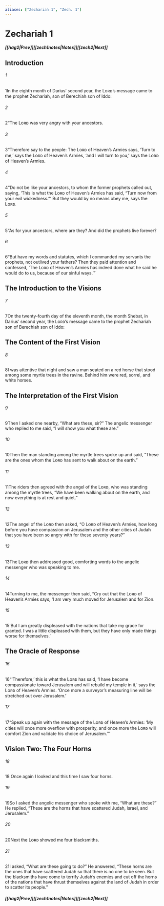 ```yaml
---
aliases: ["Zechariah 1", "Zech. 1"]
---
```

# Zechariah 1
##### <span class=arrow-left></span>[[hag2|Prev]]<span class=navigation-separator></span>[[zech1notes|Notes]]<span class=navigation-separator></span>[[zech2|Next]]<span class=arrow-right></span>
## Introduction
###### 1
<span class=verse-first>1</span>In the eighth month of Darius’ second year, the Lᴏʀᴅ’s message came to the prophet Zechariah, son of Berechiah son of Iddo:
###### 2
<span class=verse-body>2</span>“The Lᴏʀᴅ was very angry with your ancestors.
###### 3
<span class=verse-body>3</span>“Therefore say to the people: The Lᴏʀᴅ of Heaven’s Armies says, ‘Turn to me,’ says the Lᴏʀᴅ of Heaven’s Armies, ‘and I will turn to you,’ says the Lᴏʀᴅ of Heaven’s Armies.
###### 4
<span class=verse-body>4</span>“Do not be like your ancestors, to whom the former prophets called out, saying, ‘This is what the Lᴏʀᴅ of Heaven’s Armies has said, “Turn now from your evil wickedness.”’ But they would by no means obey me, says the Lᴏʀᴅ.
###### 5
<span class=verse-body>5</span>“As for your ancestors, where are they? And did the prophets live forever?
###### 6
<span class=verse-body>6</span>“But have my words and statutes, which I commanded my servants the prophets, not outlived your fathers? Then they paid attention and confessed, ‘The Lᴏʀᴅ of Heaven’s Armies has indeed done what he said he would do to us, because of our sinful ways.’”
## The Introduction to the Visions
###### 7
<span class=verse-first>7</span>On the twenty-fourth day of the eleventh month, the month Shebat, in Darius’ second year, the Lᴏʀᴅ’s message came to the prophet Zechariah son of Berechiah son of Iddo:
## The Content of the First Vision
###### 8
<span class=verse-body>8</span>I was attentive that night and saw a man seated on a red horse that stood among some myrtle trees in the ravine. Behind him were red, sorrel, and white horses.
## The Interpretation of the First Vision
###### 9
<span class=verse-body>9</span>Then I asked one nearby, “What are these, sir?” The angelic messenger who replied to me said, “I will show you what these are.”
###### 10
<span class=verse-body>10</span>Then the man standing among the myrtle trees spoke up and said, “These are the ones whom the Lᴏʀᴅ has sent to walk about on the earth.”
###### 11
<span class=verse-body>11</span>The riders then agreed with the angel of the Lᴏʀᴅ, who was standing among the myrtle trees, “We have been walking about on the earth, and now everything is at rest and quiet.”
<div class=paragraph-break></div>

###### 12
<span class=verse-first>12</span>The angel of the Lᴏʀᴅ then asked, “O Lᴏʀᴅ of Heaven’s Armies, how long before you have compassion on Jerusalem and the other cities of Judah that you have been so angry with for these seventy years?”
###### 13
<span class=verse-body>13</span>The Lᴏʀᴅ then addressed good, comforting words to the angelic messenger who was speaking to me.
###### 14
<span class=verse-body>14</span>Turning to me, the messenger then said, “Cry out that the Lᴏʀᴅ of Heaven’s Armies says, ‘I am very much moved for Jerusalem and for Zion.
###### 15
<span class=verse-body>15</span>‘But I am greatly displeased with the nations that take my grace for granted. I was a little displeased with them, but they have only made things worse for themselves.’
## The Oracle of Response
###### 16
<span class=verse-body>16</span>“‘Therefore,’ this is what the Lᴏʀᴅ has said, ‘I have become compassionate toward Jerusalem and will rebuild my temple in it,’ says the Lᴏʀᴅ of Heaven’s Armies. ‘Once more a surveyor’s measuring line will be stretched out over Jerusalem.’
###### 17
<span class=verse-body>17</span>“Speak up again with the message of the Lᴏʀᴅ of Heaven’s Armies: ‘My cities will once more overflow with prosperity, and once more the Lᴏʀᴅ will comfort Zion and validate his choice of Jerusalem.’”
## Vision Two: The Four Horns
###### 18
<span class=verse-first>18</span> Once again I looked and this time I saw four horns.
###### 19
<span class=verse-body>19</span>So I asked the angelic messenger who spoke with me, “What are these?” He replied, “These are the horns that have scattered Judah, Israel, and Jerusalem.”
###### 20
<span class=verse-body>20</span>Next the Lᴏʀᴅ showed me four blacksmiths.
###### 21
<span class=verse-body>21</span>I asked, “What are these going to do?” He answered, “These horns are the ones that have scattered Judah so that there is no one to be seen. But the blacksmiths have come to terrify Judah’s enemies and cut off the horns of the nations that have thrust themselves against the land of Judah in order to scatter its people.”
##### <span class=arrow-left></span>[[hag2|Prev]]<span class=navigation-separator></span>[[zech1notes|Notes]]<span class=navigation-separator></span>[[zech2|Next]]<span class=arrow-right></span>